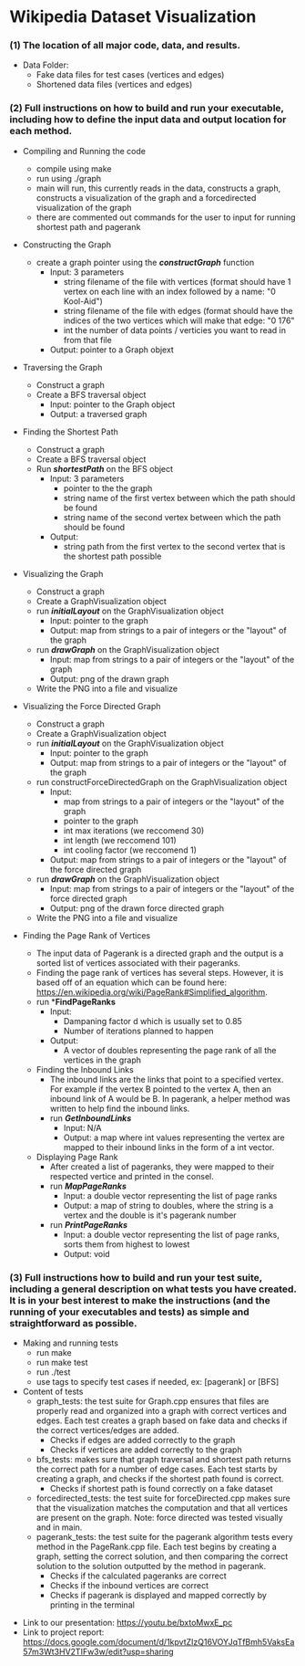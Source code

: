 # Wikipedia Dataset Visualization
### (1) The location of all major code, data, and results. 
- Data Folder:
    * Fake data files for test cases (vertices and edges)
    * Shortened data files (vertices and edges)

### (2) Full instructions on how to build and run your executable, including how to define the input data and output location for each method. 
- Compiling and Running the code
    * compile using make
    * run using ./graph
    * main will run, this currently reads in the data, constructs a graph, constructs a visualization of the graph and a forcedirected visualization of the graph
    * there are commented out commands for the user to input for running shortest path and pagerank

- Constructing the Graph
    * create a graph pointer using the ***constructGraph*** function
        * Input: 3 parameters
            * string filename of the file with vertices (format should have 1 vertex on each line with an index followed by a name: "0 Kool-Aid")
            * string filename of the file with edges (format should have the indices of the two vertices which will make that edge: "0 176"
            * int the number of data points / verticies you want to read in from that file
        * Output: pointer to a Graph objext

- Traversing the Graph
    * Construct a graph 
    * Create a BFS traversal object
        * Input: pointer to the Graph object
        * Output: a traversed graph

- Finding the Shortest Path
    * Construct a graph
    * Create a BFS traversal object
    * Run ***shortestPath*** on the BFS object
        * Input: 3 parameters
            * pointer to the the graph
            * string name of the first vertex between which the path should be found
            * string name of the second vertex between which the path should be found
        * Output:
            * string path from the first vertex to the second vertex that is the shortest path possible

- Visualizing the Graph
    * Construct a graph
    * Create a GraphVisualization object
    * run ***initialLayout*** on the GraphVisualization object
        * Input: pointer to the graph
        * Output: map from strings to a pair of integers or the "layout" of the graph
    * run ***drawGraph*** on the GraphVisualization object
        * Input: map from strings to a pair of integers or the "layout" of the graph
        * Output: png of the drawn graph
    * Write the PNG into a file and visualize

- Visualizing the Force Directed Graph
    * Construct a graph
    * Create a GraphVisualization object
    * run ***initialLayout*** on the GraphVisualization object
        * Input: pointer to the graph
        * Output: map from strings to a pair of integers or the "layout" of the graph
    * run constructForceDirectedGraph on the GraphVisualization object
        * Input: 
            * map from strings to a pair of integers or the "layout" of the graph
            * pointer to the graph
            * int max iterations (we reccomend 30)
            * int length (we reccomend 101)
            * int cooling factor (we reccomend 1)
        * Output: map from strings to a pair of integers or the "layout" of the force directed graph   
    * run ***drawGraph*** on the GraphVisualization object
        * Input: map from strings to a pair of integers or the "layout" of the force directed graph   
        * Output: png of the drawn force directed graph
    * Write the PNG into a file and visualize

- Finding the Page Rank of Vertices
    * The input data of Pagerank is a directed graph and the output is a sorted list of vertices associated with their pageranks. 
    * Finding the page rank of vertices has several steps. However, it is based off of an equation which can be found here: https://en.wikipedia.org/wiki/PageRank#Simplified_algorithm. 
    * run ***FindPageRanks**    
        * Input:
            * Dampaning factor d which is usually set to 0.85
            * Number of iterations planned to happen 
        * Output: 
            * A vector of doubles representing the page rank of all the vertices in the graph
    * Finding the Inbound Links 
        * The inbound links are the links that point to a specified vertex. For example if the vertex B pointed to the vertex A, then an inbound link of A would be B. In pagerank, a helper method was written to help find the inbound links.    
        * run ***GetInboundLinks***
            * Input: N/A
            * Output: a map where int values representing the vertex are mapped to their inbound links in the form of a int vector.
    * Displaying Page Rank
        * After created a list of pageranks, they were mapped to their respected vertice and printed in the consel. 
        * run ***MapPageRanks***
            * Input: a double vector representing the list of page ranks
            * Output: a map of string to doubles, where the string is a vertex and the double is it's pagerank number
        * run ***PrintPageRanks***
            * Input: a double vector representing the list of page ranks, sorts them from highest to lowest
            * Output: void

    
### (3) Full instructions how to build and run your test suite, including a general description on what tests you have created. It is in your best interest to make the instructions (and the running of your executables and tests) as simple and straightforward as possible.
- Making and running tests
    * run make
    * run make test
    * run ./test
    * use tags to specify test cases if needed, ex: [pagerank] or [BFS]
- Content of tests
    * graph_tests: the test suite for Graph.cpp ensures that files are properly read and organized into a graph with correct vertices and edges. Each test creates a graph based on fake data and checks if the correct vertices/edges are added.
        * Checks if edges are added correctly to the graph
        * Checks if vertices are added correctly to the graph
    * bfs_tests: makes sure that graph traversal and shortest path returns the correct path for a number of edge cases. Each test starts by creating a graph, and checks if the shortest path found is correct.
        * Checks if shortest path is found correctly on a fake dataset
    * forcedirected_tests: the test suite for forceDirected.cpp makes sure that the visualization matches the computation and that all vertices are present on the graph. Note: force directed was tested visually and in main.
    * pagerank_tests: the test suite for the pagerank algorithm tests every method in the PageRank.cpp file. Each test begins by creating a graph, setting the correct solution, and then comparing the correct solution to the solution outputted by the method in pagerank. 
        * Checks if the calculated pageranks are correct
        * Checks if the inbound vertices are correct
        * Checks if pagerank is displayed and mapped correctly by printing in the terminal

* Link to our presentation: https://youtu.be/bxtoMwxE_pc 
* Link to project report: https://docs.google.com/document/d/1kpvtZIzQ16VOYJqTfBmh5VaksEa57m3Wt3HV2TIFw3w/edit?usp=sharing 